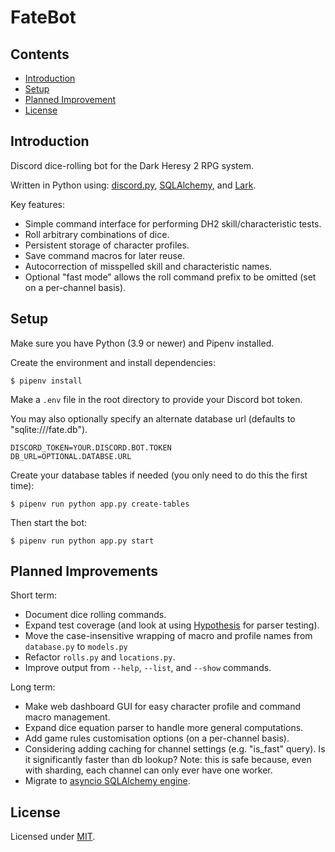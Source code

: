 # FateBot


## Contents
- [Introduction](#introduction)
- [Setup](#setup)
- [Planned Improvement](#planned-improvements)
- [License](#license)

## Introduction

Discord dice-rolling bot for the Dark Heresy 2 RPG system.

Written in Python using: [discord.py](https://github.com/Rapptz/discord.py), [SQLAlchemy](https://github.com/sqlalchemy/sqlalchemy), and [Lark](https://github.com/lark-parser/lark).

Key features:

- Simple command interface for performing DH2 skill/characteristic tests.
- Roll arbitrary combinations of dice.
- Persistent storage of character profiles.
- Save command macros for later reuse.
- Autocorrection of misspelled skill and characteristic names.
- Optional "fast mode" allows the roll command prefix to be omitted (set on a per-channel basis).

## Setup

Make sure you have Python (3.9 or newer) and Pipenv installed.

Create the environment and install dependencies:

    $ pipenv install

Make a `.env` file in the root directory to provide your Discord bot token.

You may also optionally specify an alternate database url (defaults to "sqlite:///fate.db").

    DISCORD_TOKEN=YOUR.DISCORD.BOT.TOKEN
    DB_URL=OPTIONAL.DATABSE.URL

Create your database tables if needed (you only need to do this the first time):

    $ pipenv run python app.py create-tables

Then start the bot:

    $ pipenv run python app.py start

## Planned Improvements

Short term:
- Document dice rolling commands.
- Expand test coverage (and look at using [Hypothesis](https://github.com/HypothesisWorks/hypothesis/tree/master/hypothesis-python) for parser testing).
- Move the case-insensitive wrapping of macro and profile names from `database.py` to `models.py`
- Refactor `rolls.py` and `locations.py`.
- Improve output from `--help`, `--list`, and `--show` commands. 

Long term:
- Make web dashboard GUI for easy character profile and command macro management.
- Expand dice equation parser to handle more general computations.
- Add game rules customisation options (on a per-channel basis).
- Considering adding caching for channel settings (e.g. "is_fast" query). Is it significantly faster than db lookup? Note: this is safe because, even with sharding, each channel can only ever have one worker.
- Migrate to [asyncio SQLAlchemy engine](https://docs.sqlalchemy.org/en/14/orm/extensions/asyncio.html).

## License

Licensed under [MIT](https://github.com/jqdark/fate-bot/blob/main/LICENSE).